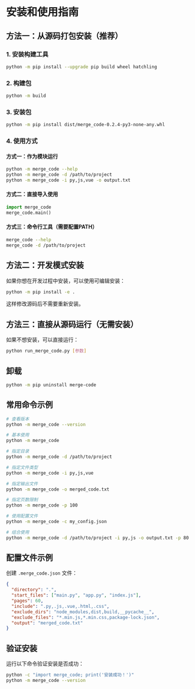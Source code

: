 # 安装和使用指南

## 方法一：从源码打包安装（推荐）

### 1. 安装构建工具
```bash
python -m pip install --upgrade pip build wheel hatchling
```

### 2. 构建包
```bash
python -m build
```

### 3. 安装包
```bash
python -m pip install dist/merge_code-0.2.4-py3-none-any.whl
```

### 4. 使用方式

#### 方式一：作为模块运行
```bash
python -m merge_code --help
python -m merge_code -d /path/to/project
python -m merge_code -i py,js,vue -o output.txt
```

#### 方式二：直接导入使用
```python
import merge_code
merge_code.main()
```

#### 方式三：命令行工具（需要配置PATH）
```bash
merge_code --help
merge_code -d /path/to/project
```

## 方法二：开发模式安装

如果你想在开发过程中安装，可以使用可编辑安装：

```bash
python -m pip install -e .
```

这样修改源码后不需要重新安装。

## 方法三：直接从源码运行（无需安装）

如果不想安装，可以直接运行：

```bash
python run_merge_code.py [参数]
```

## 卸载

```bash
python -m pip uninstall merge-code
```

## 常用命令示例

```bash
# 查看版本
python -m merge_code --version

# 基本使用
python -m merge_code

# 指定目录
python -m merge_code -d /path/to/project

# 指定文件类型
python -m merge_code -i py,js,vue

# 指定输出文件
python -m merge_code -o merged_code.txt

# 指定页数限制
python -m merge_code -p 100

# 使用配置文件
python -m merge_code -c my_config.json

# 组合使用
python -m merge_code -d /path/to/project -i py,js -o output.txt -p 80
```

## 配置文件示例

创建 `.merge_code.json` 文件：

```json
{
  "directory": ".",
  "start_files": ["main.py", "app.py", "index.js"],
  "pages": 60,
  "include": ".py,.js,.vue,.html,.css",
  "exclude_dirs": "node_modules,dist,build,__pycache__",
  "exclude_files": "*.min.js,*.min.css,package-lock.json",
  "output": "merged_code.txt"
}
```

## 验证安装

运行以下命令验证安装是否成功：

```bash
python -c "import merge_code; print('安装成功！')"
python -m merge_code --version
```